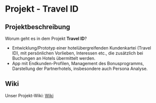 # Projekt - Travel ID

## Projektbeschreibung
Worum geht es in dem Projekt **Travel ID**?
* Entwicklung/Prototyp einer hotelübergreifenden Kundenkartei (Travel ID), mit persönlichen Vorlieben, Interessen etc., die zusätzlich bei Buchungen an Hotels übermittelt werden.
* App mit Endkunden-Profilen, Management des Bonusprogramms, Darstellung der Partnerhotels, insbesondere auch Persona Analyse.

## Wiki
Unser Projekt-Wiki: [Wiki](/home)


